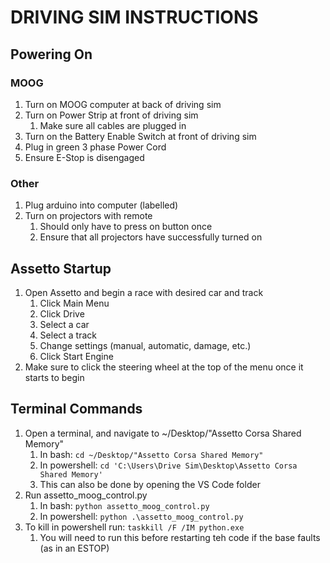 # DRIVING SIM INSTRUCTIONS

## Powering On
### MOOG
1. Turn on MOOG computer at back of driving sim
2. Turn on Power Strip at front of driving sim
    1. Make sure all cables are plugged in
3. Turn on the Battery Enable Switch at front of driving sim
4. Plug in green 3 phase Power Cord
5. Ensure E-Stop is disengaged
### Other
1. Plug arduino into computer (labelled)
2. Turn on projectors with remote
    1. Should only have to press on button once
    2. Ensure that all projectors have successfully turned on


## Assetto Startup
1. Open Assetto and begin a race with desired car and track
    1. Click Main Menu
    2. Click Drive
    3. Select a car
    4. Select a track
    5. Change settings (manual, automatic, damage, etc.)
    6. Click Start Engine
2. Make sure to click the steering wheel at the top of the menu once it starts to begin

## Terminal Commands
1. Open a terminal, and navigate to ~/Desktop/"Assetto Corsa Shared Memory"
    1. In bash:
        ``` cd ~/Desktop/"Assetto Corsa Shared Memory" ```
    2. In powershell:
        ``` cd 'C:\Users\Drive Sim\Desktop\Assetto Corsa Shared Memory' ```
    3. This can also be done by opening the VS Code folder
2. Run assetto_moog_control.py
    1. In bash:
        ``` python assetto_moog_control.py ```
    2. In powershell:
        ``` python .\assetto_moog_control.py ```
3. To kill in powershell run:
    ``` taskkill /F /IM python.exe ```
    1. You will need to run this before restarting teh code if the base faults (as in an ESTOP)

